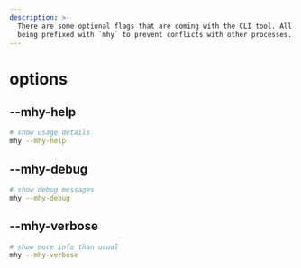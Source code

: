 ```yaml
---
description: >-
  There are some optional flags that are coming with the CLI tool. All flags are
  being prefixed with `mhy` to prevent conflicts with other processes.
---
```


# options

## --mhy-help

```bash
# show usage details
mhy --mhy-help
```

## --mhy-debug

```bash
# show debug messages
mhy --mhy-debug
```

## --mhy-verbose

```bash
# show more info than usual
mhy --mhy-verbose
```



